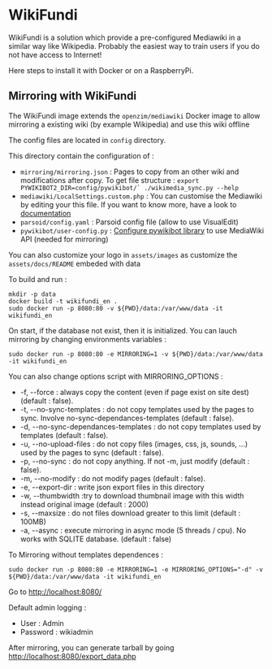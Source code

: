 WikiFundi
=========

WikiFundi is a solution which provide a pre-configured Mediawiki in a
similar way like Wikipedia. Probably the easiest way to train users if
you do not have access to Internet!

Here steps to install it with Docker or on a RaspberryPi.

Mirroring with WikiFundi
------------------------

The WikiFundi image extends the `openzim/mediawiki` Docker image to
allow mirroring a existing wiki (by example Wikipedia) and
use this wiki offline

The config files are located in `config` directory.

This directory contain the configuration of :

* `mirroring/mirroring.json` : 
    Pages to copy from an other wiki and modifications after copy. 
    To get file structure :
      ```
        export PYWIKIBOT2_DIR=config/pywikibot/`
        ./wikimedia_sync.py --help
      ```
* `mediawiki/LocalSettings.custom.php` : 
    You can customise the Mediawiki by editing your this file. 
    If you want to know more, have a look to [documentation](https://www.mediawiki.org/wiki/Manual:LocalSettings.php)
* `parsoid/config.yaml` :
    Parsoid config file (allow to use VisualEdit)
* `pywikibot/user-config.py` :
    [Configure pywikibot library](https://www.mediawiki.org/wiki/Manual:Pywikibot/user-config.py) to use MediaWiki API (needed for mirroring)


You can also customize your logo in `assets/images` as customize the `assets/docs/README` embeded with data 

To build and run :

```
mkdir -p data
docker build -t wikifundi_en .
sudo docker run -p 8080:80 -v ${PWD}/data:/var/www/data -it wikifundi_en
```
  
On start, if the database not exist, then it is initialized. You can 
lauch mirroring by changing environments variables :

`sudo docker run -p 8080:80 -e MIRRORING=1 -v ${PWD}/data:/var/www/data -it wikifundi_en`
 
You can also change options script with MIRRORING_OPTIONS : 

* -f, --force : always copy  the content (even if page exist on site dest) (default : false).
* -t, --no-sync-templates : do not copy templates used by the pages to sync. Involve no-sync-dependances-templates (default : false).
* -d, --no-sync-dependances-templates : do not copy templates used by templates (default : false).
* -u, --no-upload-files : do not copy files (images, css, js, sounds, ...) used by the pages to sync (default : false).
* -p, --no-sync : do not copy anything. If not -m, just modify (default : false).
* -m, --no-modify : do not modify pages (default : false).
* -e, --export-dir <directory> : write json export files in this directory
* -w, --thumbwidth :try to download thumbnail image with this width instead original image (default : 2000)
* -s, --maxsize : do not files download greater to this limit (default : 100MB)
* -a, --async : execute mirroring in async mode (5 threads / cpu). No works with SQLITE database. (default : false)

To Mirroring without templates dependences  :

 `sudo docker run -p 8080:80 -e MIRRORING=1 -e MIRRORING_OPTIONS="-d" -v ${PWD}/data:/var/www/data -it wikifundi_en`
 
Go to  [http://localhost:8080/](http://localhost:8080/)

Default admin logging :

* User : Admin
* Password : wikiadmin
 
After mirroring, you can generate tarball by going [http://localhost:8080/export_data.php](http://localhost:8080/export_data.php)




